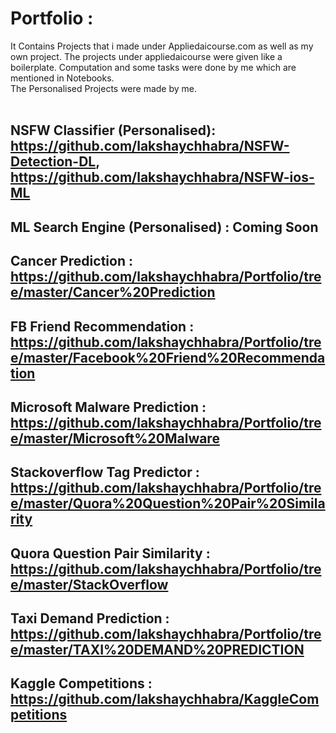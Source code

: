 # Portfolio :
It Contains Projects that i made under Appliedaicourse.com as well as my own project.
The projects under appliedaicourse were given like a boilerplate. Computation and some tasks were done by me which are mentioned in Notebooks. <br>
The Personalised Projects were made by me. <br><br>


## NSFW Classifier (Personalised): https://github.com/lakshaychhabra/NSFW-Detection-DL, https://github.com/lakshaychhabra/NSFW-ios-ML
## ML Search Engine (Personalised) : Coming Soon
## Cancer Prediction : https://github.com/lakshaychhabra/Portfolio/tree/master/Cancer%20Prediction
## FB Friend Recommendation : https://github.com/lakshaychhabra/Portfolio/tree/master/Facebook%20Friend%20Recommendation
## Microsoft Malware Prediction : https://github.com/lakshaychhabra/Portfolio/tree/master/Microsoft%20Malware
## Stackoverflow Tag Predictor : https://github.com/lakshaychhabra/Portfolio/tree/master/Quora%20Question%20Pair%20Similarity
## Quora Question Pair Similarity : https://github.com/lakshaychhabra/Portfolio/tree/master/StackOverflow
## Taxi Demand Prediction : https://github.com/lakshaychhabra/Portfolio/tree/master/TAXI%20DEMAND%20PREDICTION
## Kaggle Competitions : https://github.com/lakshaychhabra/KaggleCompetitions
